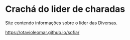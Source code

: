 # Crachá do lider de charadas
Site contendo informações sobre o lider das Diversas.

https://otavioleomar.github.io/sofia/
